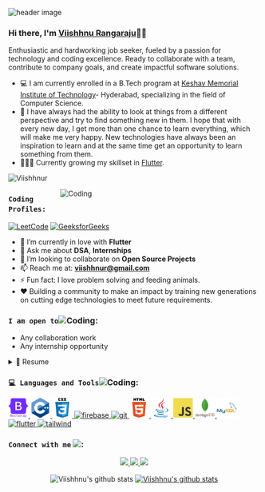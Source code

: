![header image](https://raw.githubusercontent.com/halfrost/halfrost/master/icons/header_.png)

### Hi there, I'm [Viishhnu Rangaraju](https://www.linkedin.com/in/viishhnu-rangaraju/)👋🏻

Enthusiastic and hardworking job seeker, fueled by a passion for technology and coding excellence. Ready to collaborate with a team, contribute to company goals, and create impactful software solutions.

- 💻 I am currently enrolled in a B.Tech program at [Keshav Memorial Institute of Technology](https://www.kmit.in/)- Hyderabad, specializing in the field of Computer Science.
- 🧑‍ I have always had the ability to look at things from a different perspective and try to find something new in them. I hope that with every new day, I get more than one chance to learn everything, which will make me very happy. New technologies have always been an inspiration to learn and at the same time get an opportunity to learn something from them.
- 👨🏽‍💻 Currently growing my skillset in [Flutter](https://docs.flutter.dev/).

<p align="left">
  <img src="https://komarev.com/ghpvc/?username=Viishhnur&label=Profile%20views&color=32CD32&style=flat" alt="Viishhnur" />
</p>
<img align="right" alt="Coding" width="400" src="https://cdn.dribbble.com/users/2646423/screenshots/5507196/computer.gif">

### `Coding Profiles:`
[![LeetCode](https://img.shields.io/badge/-LeetCode-orange?style=flat&amp;labelColor=black&amp;logo=leetcode&amp;logoColor=orange)](https://leetcode.com/Viishhnu_15/)
[![GeeksforGeeks](https://img.shields.io/badge/-GeeksforGeeks-darkgreen?style=flat&amp;labelColor=white&amp;logo=geeksforgeeks&amp;logoColor=darkgreen)](https://www.geeksforgeeks.org/user/viishgwjh/)

- 🌱 I’m currently in love with <b>Flutter</b>
- 💬 Ask me about **DSA**, **Internships**
- 👯 I’m looking to collaborate on **Open Source Projects**
- 📫 Reach me at: **viishhnur@gmail.com**
- ⚡ Fun fact: I love problem solving and feeding animals.
- ❤️ Building a community to make an impact by training new generations on cutting edge technologies to meet future requirements.

### `I am open to`<img alt="Coding" width="50" src="https://user-images.githubusercontent.com/71630336/167283483-1b2b2630-f02a-487b-823a-839d3739452a.gif">:

- Any collaboration work
- Any internship opportunity

<details>
  <summary>📃 Resume</summary>

## Education
- 📍 **Keshav Memorial Institute of Technology** ----------------------- **<2022-2026>**\
  📖 **Bachelor's of Technology - Computer Science and Engineering**
  
- 📍 **Sri Chaitanya Junior Kalasala, Hyderabad** ------------------ **<2020-2022>**\
  📖 **Senior Secondary Schooling - Intermediate - MPC stream**
  
- 📍 **Ravindra Bharati School, Hyderabad** ------------------ **<2019-2020>**\
  📖 **Secondary Schooling**

</details>

### `💻 Languages and Tools`<img alt="Coding" width="35" src="https://user-images.githubusercontent.com/71630336/167283646-f631f134-0457-4760-a2e8-5801d4c6a915.gif">:   

<p align="left">  
  <a href="https://getbootstrap.com" target="_blank"> <img src="https://raw.githubusercontent.com/devicons/devicon/master/icons/bootstrap/bootstrap-plain-wordmark.svg" alt="bootstrap" width="40" height="40"/> </a>
  <a href="https://www.w3schools.com/cpp/" target="_blank"> <img src="https://raw.githubusercontent.com/devicons/devicon/master/icons/cplusplus/cplusplus-original.svg" alt="cplusplus" width="40" height="40"/> </a>
  <a href="https://www.w3schools.com/css/" target="_blank"> <img src="https://raw.githubusercontent.com/devicons/devicon/master/icons/css3/css3-original-wordmark.svg" alt="css3" width="40" height="40"/> </a>
  <a href="https://firebase.google.com/" target="_blank"> <img src="https://www.vectorlogo.zone/logos/firebase/firebase-icon.svg" alt="firebase" width="40" height="40"/> </a>
  <a href="https://git-scm.com/" target="_blank"> <img src="https://www.vectorlogo.zone/logos/git-scm/git-scm-icon.svg" alt="git" width="40" height="40"/> </a>
  <a href="https://www.w3.org/html/" target="_blank"> <img src="https://raw.githubusercontent.com/devicons/devicon/master/icons/html5/html5-original-wordmark.svg" alt="html5" width="40" height="40"/> </a>
  <a href="https://www.java.com" target="_blank"> <img src="https://raw.githubusercontent.com/devicons/devicon/master/icons/java/java-original.svg" alt="java" width="40" height="40"/> </a>
  <a href="https://developer.mozilla.org/en-US/docs/Web/JavaScript" target="_blank"> <img src="https://raw.githubusercontent.com/devicons/devicon/master/icons/javascript/javascript-original.svg" alt="javascript" width="40" height="40"/> </a>
  <a href="https://www.mongodb.com/" target="_blank"> <img src="https://raw.githubusercontent.com/devicons/devicon/master/icons/mongodb/mongodb-original-wordmark.svg" alt="mongodb" width="40" height="40"/> </a>
  <a href="https://www.mysql.com/" target="_blank"> <img src="https://raw.githubusercontent.com/devicons/devicon/master/icons/mysql/mysql-original-wordmark.svg" alt="mysql" width="40" height="40"/> </a>
  <a href="https://docs.flutter.dev/" target="_blank"> <img src="https://docs.flutter.dev/assets/images/shared/brand/flutter/logo/flutter-lockup.png" alt="flutter" width="40" height="40"/> </a>
  <a href="https://tailwindcss.com/" target="_blank"> <img src="https://www.vectorlogo.zone/logos/tailwindcss/tailwindcss-icon.svg" alt="tailwind" width="40" height="40"/> </a> 
</p>

### `Connect with me` <img src="https://github.com/TheDudeThatCode/TheDudeThatCode/blob/master/Assets/Handshake.gif" height="32px">:

<p align="center">
  <a href="https://www.linkedin.com/in/viishhnu-rangaraju/">
    <img src="https://img.shields.io/badge/linkedin-%230077B5.svg?&style=for-the-badge&logo=linkedin&logoColor=white" />
  </a>
  <a href="https://x.com/ViishhnuR39701">
    <img src="https://img.shields.io/badge/Twitter-1DA1F2?style=for-the-badge&logo=twitter&logoColor=white" />
  </a>
  <a href="https://github.com/Viishhnur">
    <img src="https://img.shields.io/badge/website-%23.svg?&style=for-the-badge&logo=www&logoColor=white%22&color=black" />
  </a>
</p>

<p align="center">
  <img align="center" src="https://github-readme-streak-stats.herokuapp.com/?user=Viishhnur" alt="Viishhnu's github stats" />
  <a href="https://github.com/anuraghazra/github-readme-stats">
    <img align="center" src="https://github-readme-stats.vercel.app/api?username=Viishhnur&show_icons=true&theme=radical" alt="Viishhnu's github stats" />
  </a>
</p>
